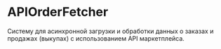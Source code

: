 # APIOrderFetcher
Систему для асинхронной загрузки и обработки данных о заказах и продажах (выкупах) с использованием API маркетплейса. 
